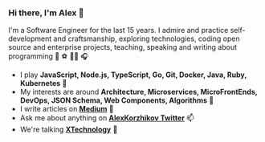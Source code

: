 ### Hi there, I'm Alex 👋

<!-- About me -->
<p>
I'm a Software Engineer for the last 15 years. I admire and practice self-development and craftsmanship, exploring technologies, coding open source and enterprise projects, teaching, speaking and writing about programming 👋 ⚽️ 🧑‍💻 🎧
</p>

- I play **JavaScript, Node.js, TypeScript, Go, Git, Docker, Java, Ruby, Kubernetes** 🔭
- My interests are around **Architecture, Microservices, MicroFrontEnds, DevOps, JSON Schema, Web Components, Algorithms** 🌱
- I write articles on **[Medium](https://korzio.medium.com/)** 📝
- Ask me about anything on **[AlexKorzhikov Twitter](http://twitter.com/AlexKorzhikov)** 📫
- We're talking **[XTechnology](https://xtechnology.dev/)** 💬
